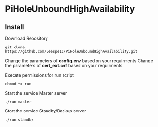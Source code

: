 # PiHoleUnboundHighAvailability
## Install
Download Repository
```
git clone https://github.com/leespe11/PiHoleUnboundHighAvailability.git
````
Change the parameters of **config.env** based on your requirments 
Change the parameters of **cert_ext.cnf** based on your requirments 

Execute permissions for run script
```
chmod +x run
```
Start the service Master server
```
./run master
```

Start the service Standby/Backup server
```
./run standby 
```